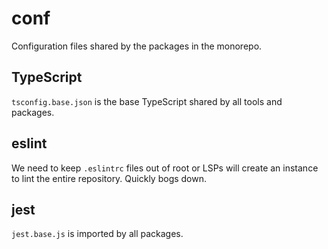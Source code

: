 # conf

Configuration files shared by the packages in the monorepo.

## TypeScript

`tsconfig.base.json` is the base TypeScript shared by all tools and packages.

## eslint

We need to keep `.eslintrc` files out of root or LSPs will create an instance to lint the entire repository. Quickly bogs down.

## jest

`jest.base.js` is imported by all packages.
